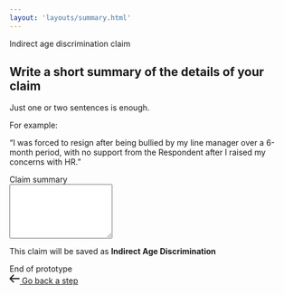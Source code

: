 ```yaml
---
layout: 'layouts/summary.html'
---
```


<section class="Card">
  <div class="Card-segment">
    <div class="u-fs--1 u-case--upper u-margin-b-e--lg">
      Indirect age discrimination claim
    </div>
    <h1 class="Card-heading">
      Write a short summary of the details of your claim
    </h1>
    <div class="Card-lede">
      <p>Just one or two sentences is enough.</p>
      <p>For example:</p>
      <p>
        “I was forced to resign after being bullied by my line manager
        over a 6-month period, with no support from the Respondent
        after I raised my concerns with HR.”
      </p>
    </div>
    <form class="Form" action="claim.html" id="summary-form">
      <div class="Field">
        <div class="Field-legend">
          <label for="direct-age-discrim-summary" class="Label"
            >Claim summary</label
          >
        </div>
        <div class="Field-inputs">
          <textarea
            name="direct-age-discrim-summary"
            id="direct-age-discrim-summary"
            rows="6"
            class="Input"
          ></textarea>
        </div>
      </div>
    </form>
    <p class="u-margin-b-s--lg">
      This claim will be saved as <b>Indirect Age Discrimination</b>
    </p>
  </div>
  <div class="Card-segment">
    <div class="Notice">
      End of prototype
    </div>
    <div class="ButtonGroup">
      <a href="../" class="Button Button--ghost">
        <svg
          class="Icon"
          fill="none"
          xmlns="http://www.w3.org/2000/svg"
          viewBox="0 0 18 18"
          height="18"
          width="18"
        >
          <path
            d="M17 9H1m0 0 6-6M1 9l6 6"
            stroke="currentColor"
            stroke-linecap="round"
            stroke-linejoin="round"
            stroke-width="2"
          />
        </svg>
        <span class="Button-label"> Go back a step </span>
      </a>
    </div>
  </div>
</section>
